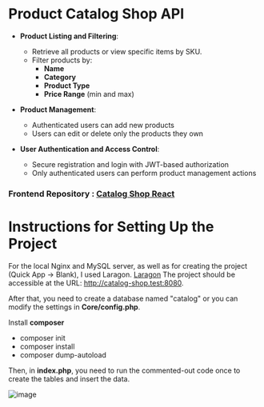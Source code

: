 

# Product Catalog Shop API

- **Product Listing and Filtering**: 
  - Retrieve all products or view specific items by SKU.
  - Filter products by:
    - **Name**
    - **Category**
    - **Product Type**
    - **Price Range** (min and max)

- **Product Management**:
  - Authenticated users can add new products
  - Users can edit or delete only the products they own

- **User Authentication and Access Control**:
  - Secure registration and login with JWT-based authorization
  - Only authenticated users can perform product management actions

### Frontend Repository :  [Catalog Shop React](https://github.com/marincicp/catalog-shop-react)

# Instructions for Setting Up the Project

For the local Nginx and MySQL server, as well as for creating the project (Quick App -> Blank), I used Laragon. [Laragon](https://laragon.org)
The project should be accessible at the URL: http://catalog-shop.test:8080.

After that, you need to create a database named "catalog" or you can modify the settings in **Core/config.php**.

Install **composer**
- composer init
- composer install
- composer dump-autoload 

Then, in **index.php**, you need to run the commented-out code once to create the tables and insert the data.

![image](https://github.com/user-attachments/assets/2064a466-3e37-4def-9ced-08c83ab204cb)


